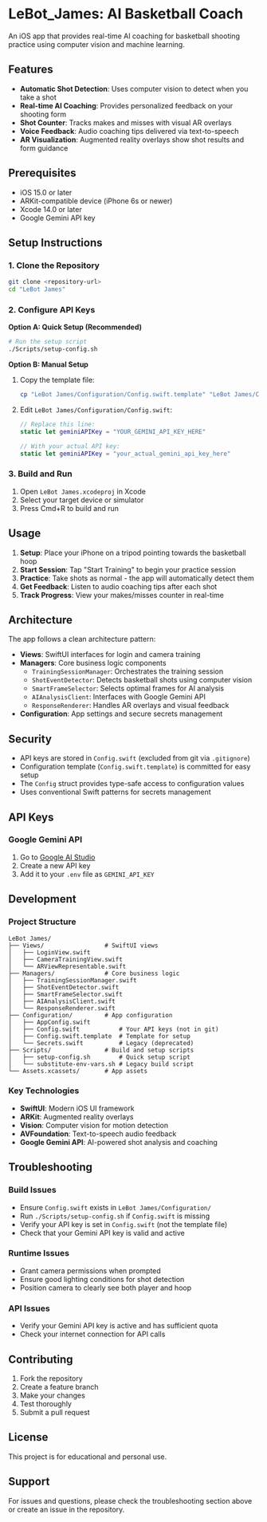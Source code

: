 # LeBot_James: AI Basketball Coach

An iOS app that provides real-time AI coaching for basketball shooting practice using computer vision and machine learning.

## Features

- **Automatic Shot Detection**: Uses computer vision to detect when you take a shot
- **Real-time AI Coaching**: Provides personalized feedback on your shooting form
- **Shot Counter**: Tracks makes and misses with visual AR overlays
- **Voice Feedback**: Audio coaching tips delivered via text-to-speech
- **AR Visualization**: Augmented reality overlays show shot results and form guidance

## Prerequisites

- iOS 15.0 or later
- ARKit-compatible device (iPhone 6s or newer)
- Xcode 14.0 or later
- Google Gemini API key

## Setup Instructions

### 1. Clone the Repository

```bash
git clone <repository-url>
cd "LeBot James"
```

### 2. Configure API Keys

**Option A: Quick Setup (Recommended)**
```bash
# Run the setup script
./Scripts/setup-config.sh
```

**Option B: Manual Setup**
1. Copy the template file:
   ```bash
   cp "LeBot James/Configuration/Config.swift.template" "LeBot James/Configuration/Config.swift"
   ```

2. Edit `LeBot James/Configuration/Config.swift`:
   ```swift
   // Replace this line:
   static let geminiAPIKey = "YOUR_GEMINI_API_KEY_HERE"
   
   // With your actual API key:
   static let geminiAPIKey = "your_actual_gemini_api_key_here"
   ```

### 3. Build and Run

1. Open `LeBot James.xcodeproj` in Xcode
2. Select your target device or simulator
3. Press Cmd+R to build and run

## Usage

1. **Setup**: Place your iPhone on a tripod pointing towards the basketball hoop
2. **Start Session**: Tap "Start Training" to begin your practice session
3. **Practice**: Take shots as normal - the app will automatically detect them
4. **Get Feedback**: Listen to audio coaching tips after each shot
5. **Track Progress**: View your makes/misses counter in real-time

## Architecture

The app follows a clean architecture pattern:

- **Views**: SwiftUI interfaces for login and camera training
- **Managers**: Core business logic components
  - `TrainingSessionManager`: Orchestrates the training session
  - `ShotEventDetector`: Detects basketball shots using computer vision
  - `SmartFrameSelector`: Selects optimal frames for AI analysis
  - `AIAnalysisClient`: Interfaces with Google Gemini API
  - `ResponseRenderer`: Handles AR overlays and visual feedback
- **Configuration**: App settings and secure secrets management

## Security

- API keys are stored in `Config.swift` (excluded from git via `.gitignore`)
- Configuration template (`Config.swift.template`) is committed for easy setup
- The `Config` struct provides type-safe access to configuration values
- Uses conventional Swift patterns for secrets management

## API Keys

### Google Gemini API
1. Go to [Google AI Studio](https://makersuite.google.com/app/apikey)
2. Create a new API key
3. Add it to your `.env` file as `GEMINI_API_KEY`

## Development

### Project Structure
```
LeBot James/
├── Views/                 # SwiftUI views
│   ├── LoginView.swift
│   ├── CameraTrainingView.swift
│   └── ARViewRepresentable.swift
├── Managers/              # Core business logic
│   ├── TrainingSessionManager.swift
│   ├── ShotEventDetector.swift
│   ├── SmartFrameSelector.swift
│   ├── AIAnalysisClient.swift
│   └── ResponseRenderer.swift
├── Configuration/         # App configuration
│   ├── AppConfig.swift
│   ├── Config.swift           # Your API keys (not in git)
│   ├── Config.swift.template  # Template for setup
│   └── Secrets.swift          # Legacy (deprecated)
├── Scripts/               # Build and setup scripts
│   ├── setup-config.sh        # Quick setup script
│   └── substitute-env-vars.sh # Legacy build script
└── Assets.xcassets/       # App assets
```

### Key Technologies
- **SwiftUI**: Modern iOS UI framework
- **ARKit**: Augmented reality overlays
- **Vision**: Computer vision for motion detection
- **AVFoundation**: Text-to-speech audio feedback
- **Google Gemini API**: AI-powered shot analysis and coaching

## Troubleshooting

### Build Issues
- Ensure `Config.swift` exists in `LeBot James/Configuration/`
- Run `./Scripts/setup-config.sh` if `Config.swift` is missing
- Verify your API key is set in `Config.swift` (not the template file)
- Check that your Gemini API key is valid and active

### Runtime Issues
- Grant camera permissions when prompted
- Ensure good lighting conditions for shot detection
- Position camera to clearly see both player and hoop

### API Issues
- Verify your Gemini API key is active and has sufficient quota
- Check your internet connection for API calls

## Contributing

1. Fork the repository
2. Create a feature branch
3. Make your changes
4. Test thoroughly
5. Submit a pull request

## License

This project is for educational and personal use.

## Support

For issues and questions, please check the troubleshooting section above or create an issue in the repository.